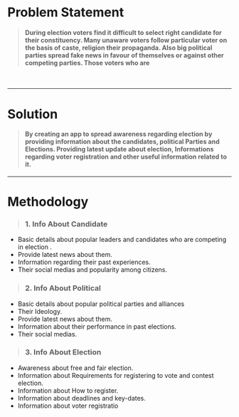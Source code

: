 # Problem Statement

> ####  During election voters find it difficult to select right candidate for their constituency. Many unaware voters follow particular voter on the basis of caste, religion their propaganda. Also big political parties spread fake news in favour of themselves or against other competing parties. Those voters who are 

<br>
<hr>

# Solution 

> #### By creating an app to spread awareness regarding election by providing information about the candidates, political Parties and Elections. Providing latest update about election, Informations regarding voter registration and other useful information related to it. 

<hr>

# Methodology

> ### 1. Info About Candidate
 - Basic details about popular leaders and candidates who are competing in election .
 - Provide latest news about them.
 - Information regarding their past experiences.
 - Their social medias and popularity among citizens.
 
 > ### 2. Info About Political
 - Basic details about popular political parties and alliances
 - Their Ideology.
 - Provide latest news about them.
 - Information about their performance in past elections.
 - Their social medias.
 
 > ### 3. Info About Election
 - Awareness about free and fair election.
 - Information about Requirements for registering to vote and contest election.
 - Information about How to register.
 - Information about deadlines and key-dates.
 - Information about voter registratio
 
